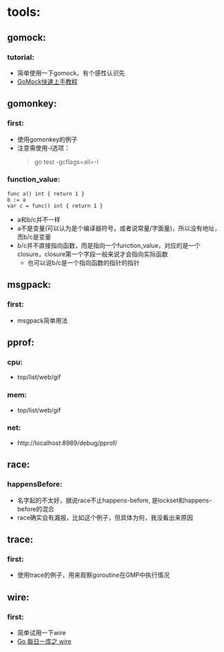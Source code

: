
# tools:
## gomock:
### tutorial:
- 简单使用一下gomock，有个感性认识先
- [GoMock快速上手教程](https://zhuanlan.zhihu.com/p/410445621)

## gomonkey:
### first:
- 使用gomonkey的例子
- 注意需使用-l选项：
  > go test -gcflags=all=-l

### function_value:
```
func a() int { return 1 }
b := a
var c = func() int { return 1 }
```
- a和b/c并不一样
- a不是变量(可以认为是个编译器符号，或者说常量/字面量)，所以没有地址，而b/c是变量
- b/c并不直接指向函数，而是指向一个function_value，对应的是一个closure，closure第一个字段一般来说才会指向实际函数
  - 也可以说b/c是一个指向函数的指针的指针

## msgpack:
### first:
- msgpack简单用法



## pprof:
### cpu:
- top/list/web/gif

### mem:
- top/list/web/gif

### net:
- http://localhost:8989/debug/pprof/


## race:
### happensBefore:
- 名字起的不太好，据说race不止happens-before, 是lockset和happens-before的混合
- race确实会有漏报，比如这个例子，但具体为何，我没看出来原因



## trace:
### first:
- 使用trace的例子，用来观察goroutine在GMP中执行情况

## wire:
### first:
- 简单试用一下wire
- [Go 每日一库之 wire](https://zhuanlan.zhihu.com/p/110453784)